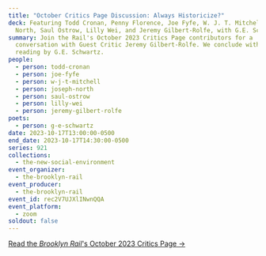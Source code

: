 ```yaml
---
title: "October Critics Page Discussion: Always Historicize?"
deck: Featuring Todd Cronan, Penny Florence, Joe Fyfe, W. J. T. Mitchell, Joseph
  North, Saul Ostrow, Lilly Wei, and Jeremy Gilbert-Rolfe, with G.E. Schwartz
summary: Join the Rail's October 2023 Critics Page contributors for a
  conversation with Guest Critic Jeremy Gilbert-Rolfe. We conclude with a poetry
  reading by G.E. Schwartz.
people:
  - person: todd-cronan
  - person: joe-fyfe
  - person: w-j-t-mitchell
  - person: joseph-north
  - person: saul-ostrow
  - person: lilly-wei
  - person: jeremy-gilbert-rolfe
poets:
  - person: g-e-schwartz
date: 2023-10-17T13:00:00-0500
end_date: 2023-10-17T14:30:00-0500
series: 921
collections:
  - the-new-social-environment
event_organizer:
  - the-brooklyn-rail
event_producer:
  - the-brooklyn-rail
event_id: rec2V7UJXlINwnQQA
event_platform:
  - zoom
soldout: false
---
```

[R﻿ead the *Brooklyn Rail*'s October 2023 Critics Page →](https://brooklynrail.org/2023/10/criticspage)